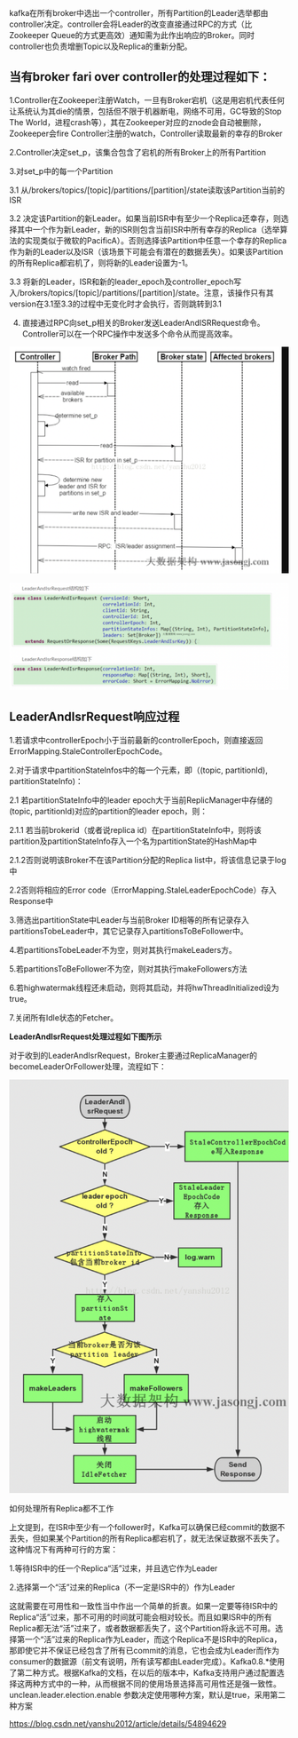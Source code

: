 kafka在所有broker中选出一个controller，所有Partition的Leader选举都由controller决定。controller会将Leader的改变直接通过RPC的方式（比Zookeeper Queue的方式更高效）通知需为此作出响应的Broker。同时controller也负责增删Topic以及Replica的重新分配。

## 当有broker fari over controller的处理过程如下：

1.Controller在Zookeeper注册Watch，一旦有Broker宕机（这是用宕机代表任何让系统认为其die的情景，包括但不限于机器断电，网络不可用，GC导致的Stop The World，进程crash等），其在Zookeeper对应的znode会自动被删除，Zookeeper会fire Controller注册的watch，Controller读取最新的幸存的Broker

2.Controller决定set_p，该集合包含了宕机的所有Broker上的所有Partition

3.对set_p中的每一个Partition

3.1 从/brokers/topics/[topic]/partitions/[partition]/state读取该Partition当前的ISR

3.2 决定该Partition的新Leader。如果当前ISR中有至少一个Replica还幸存，则选择其中一个作为新Leader，新的ISR则包含当前ISR中所有幸存的Replica（选举算法的实现类似于微软的PacificA）。否则选择该Partition中任意一个幸存的Replica作为新的Leader以及ISR（该场景下可能会有潜在的数据丢失）。如果该Partition的所有Replica都宕机了，则将新的Leader设置为-1。

3.3 将新的Leader，ISR和新的leader_epoch及controller_epoch写入/brokers/topics/[topic]/partitions/[partition]/state。注意，该操作只有其version在3.1至3.3的过程中无变化时才会执行，否则跳转到3.1

4. 直接通过RPC向set_p相关的Broker发送LeaderAndISRRequest命令。Controller可以在一个RPC操作中发送多个命令从而提高效率。

![](./images/leader选举过程.png)

![](./images/leader选举方法.png)

## LeaderAndIsrRequest响应过程

1.若请求中controllerEpoch小于当前最新的controllerEpoch，则直接返回ErrorMapping.StaleControllerEpochCode。

2.对于请求中partitionStateInfos中的每一个元素，即（(topic, partitionId), partitionStateInfo)：

  2.1 若partitionStateInfo中的leader epoch大于当前ReplicManager中存储的(topic, partitionId)对应的partition的leader epoch，则：

  2.1.1 若当前brokerid（或者说replica id）在partitionStateInfo中，则将该partition及partitionStateInfo存入一个名为partitionState的HashMap中

  2.1.2否则说明该Broker不在该Partition分配的Replica list中，将该信息记录于log中

2.2否则将相应的Error code（ErrorMapping.StaleLeaderEpochCode）存入Response中

3.筛选出partitionState中Leader与当前Broker ID相等的所有记录存入partitionsTobeLeader中，其它记录存入partitionsToBeFollower中。

4.若partitionsTobeLeader不为空，则对其执行makeLeaders方。

5.若partitionsToBeFollower不为空，则对其执行makeFollowers方法

6.若highwatermak线程还未启动，则将其启动，并将hwThreadInitialized设为true。

7.关闭所有Idle状态的Fetcher。

**LeaderAndIsrRequest处理过程如下图所示**

对于收到的LeaderAndIsrRequest，Broker主要通过ReplicaManager的becomeLeaderOrFollower处理，流程如下：

![](./images/ReplicaManager处理过程.png)

如何处理所有Replica都不工作

上文提到，在ISR中至少有一个follower时，Kafka可以确保已经commit的数据不丢失，但如果某个Partition的所有Replica都宕机了，就无法保证数据不丢失了。这种情况下有两种可行的方案：

1.等待ISR中的任一个Replica“活”过来，并且选它作为Leader

2.选择第一个“活”过来的Replica（不一定是ISR中的）作为Leader

这就需要在可用性和一致性当中作出一个简单的折衷。如果一定要等待ISR中的Replica“活”过来，那不可用的时间就可能会相对较长。而且如果ISR中的所有Replica都无法“活”过来了，或者数据都丢失了，这个Partition将永远不可用。选择第一个“活”过来的Replica作为Leader，而这个Replica不是ISR中的Replica，那即使它并不保证已经包含了所有已commit的消息，它也会成为Leader而作为consumer的数据源（前文有说明，所有读写都由Leader完成）。Kafka0.8.*使用了第二种方式。根据Kafka的文档，在以后的版本中，Kafka支持用户通过配置选择这两种方式中的一种，从而根据不同的使用场景选择高可用性还是强一致性。 unclean.leader.election.enable 参数决定使用哪种方案，默认是true，采用第二种方案

https://blog.csdn.net/yanshu2012/article/details/54894629